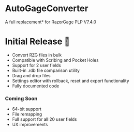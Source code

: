 # AutoGageConverter
A full replacement* for RazorGage PLP V7.4.0

# Initial Release 🎉
- Convert RZG files in bulk
- Compatible with Scribing and Pocket Holes
- Support for 2 user fields
- Built-in .rdb file comparison utility
- Drag and drop files
- Settings editor with rollback, reset and export functionality
- Fully documented code

### Coming Soon
- 64-bit support
- File remapping
- Full support for all 20 user fields
- UX improvements
